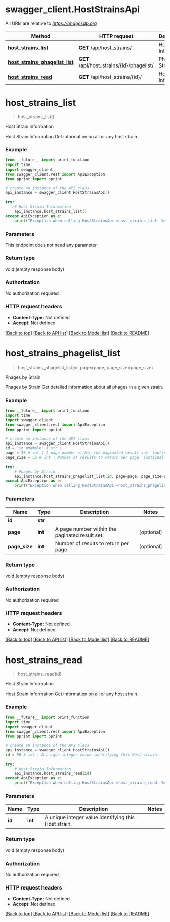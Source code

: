 # swagger_client.HostStrainsApi

All URIs are relative to *https://phagesdb.org*

Method | HTTP request | Description
------------- | ------------- | -------------
[**host_strains_list**](HostStrainsApi.md#host_strains_list) | **GET** /api/host_strains/ | Host Strain Information
[**host_strains_phagelist_list**](HostStrainsApi.md#host_strains_phagelist_list) | **GET** /api/host_strains/{id}/phagelist/ | Phages by Strain
[**host_strains_read**](HostStrainsApi.md#host_strains_read) | **GET** /api/host_strains/{id}/ | Host Strain Information


# **host_strains_list**
> host_strains_list()

Host Strain Information

Host Strain Information  Get information on all or any host strain.

### Example
```python
from __future__ import print_function
import time
import swagger_client
from swagger_client.rest import ApiException
from pprint import pprint

# create an instance of the API class
api_instance = swagger_client.HostStrainsApi()

try:
    # Host Strain Information
    api_instance.host_strains_list()
except ApiException as e:
    print("Exception when calling HostStrainsApi->host_strains_list: %s\n" % e)
```

### Parameters
This endpoint does not need any parameter.

### Return type

void (empty response body)

### Authorization

No authorization required

### HTTP request headers

 - **Content-Type**: Not defined
 - **Accept**: Not defined

[[Back to top]](#) [[Back to API list]](../README.md#documentation-for-api-endpoints) [[Back to Model list]](../README.md#documentation-for-models) [[Back to README]](../README.md)

# **host_strains_phagelist_list**
> host_strains_phagelist_list(id, page=page, page_size=page_size)

Phages by Strain

Phages by Strain  Get detailed information about all phages in a given strain.

### Example
```python
from __future__ import print_function
import time
import swagger_client
from swagger_client.rest import ApiException
from pprint import pprint

# create an instance of the API class
api_instance = swagger_client.HostStrainsApi()
id = 'id_example' # str | 
page = 56 # int | A page number within the paginated result set. (optional)
page_size = 56 # int | Number of results to return per page. (optional)

try:
    # Phages by Strain
    api_instance.host_strains_phagelist_list(id, page=page, page_size=page_size)
except ApiException as e:
    print("Exception when calling HostStrainsApi->host_strains_phagelist_list: %s\n" % e)
```

### Parameters

Name | Type | Description  | Notes
------------- | ------------- | ------------- | -------------
 **id** | **str**|  | 
 **page** | **int**| A page number within the paginated result set. | [optional] 
 **page_size** | **int**| Number of results to return per page. | [optional] 

### Return type

void (empty response body)

### Authorization

No authorization required

### HTTP request headers

 - **Content-Type**: Not defined
 - **Accept**: Not defined

[[Back to top]](#) [[Back to API list]](../README.md#documentation-for-api-endpoints) [[Back to Model list]](../README.md#documentation-for-models) [[Back to README]](../README.md)

# **host_strains_read**
> host_strains_read(id)

Host Strain Information

Host Strain Information  Get information on all or any host strain.

### Example
```python
from __future__ import print_function
import time
import swagger_client
from swagger_client.rest import ApiException
from pprint import pprint

# create an instance of the API class
api_instance = swagger_client.HostStrainsApi()
id = 56 # int | A unique integer value identifying this Host strain.

try:
    # Host Strain Information
    api_instance.host_strains_read(id)
except ApiException as e:
    print("Exception when calling HostStrainsApi->host_strains_read: %s\n" % e)
```

### Parameters

Name | Type | Description  | Notes
------------- | ------------- | ------------- | -------------
 **id** | **int**| A unique integer value identifying this Host strain. | 

### Return type

void (empty response body)

### Authorization

No authorization required

### HTTP request headers

 - **Content-Type**: Not defined
 - **Accept**: Not defined

[[Back to top]](#) [[Back to API list]](../README.md#documentation-for-api-endpoints) [[Back to Model list]](../README.md#documentation-for-models) [[Back to README]](../README.md)

